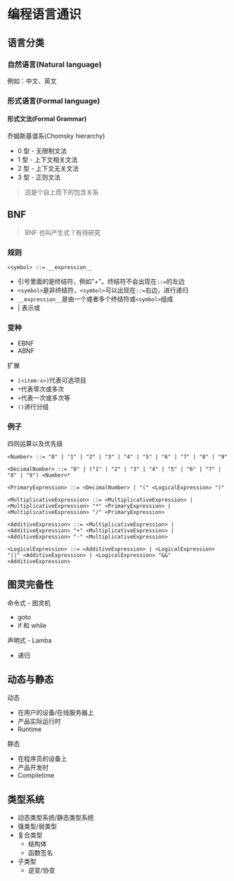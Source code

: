 # 编程语言通识

## 语言分类

### 自然语言(Natural language)

例如：中文、英文

### 形式语言(Formal language)

#### 形式文法(Formal Grammar)

乔姆斯基谱系(Chomsky hierarchy)

- 0 型 - 无限制文法
- 1 型 - 上下文相关文法
- 2 型 - 上下文无关文法
- 3 型 - 正则文法

> 这是个自上而下的包含关系

## BNF

> BNF 也叫产生式？有待研究

### 规则

`<symbol> ::= __expression__`

- 引号里面的是终结符，例如"+"。终结符不会出现在`::=`的左边
- `<symbol>`是非终结符，`<symbol>`可以出现在`::=`右边，进行递归
- `__expression__`是由一个或者多个终结符或`<symbol>`组成
- | 表示或

### 变种

- EBNF
- ABNF

扩展

- `[<item-x>]`代表可选项目
- `*`代表零次或多次
- `+`代表一次或多次等
- `()`进行分组

### 例子

四则运算以及优先级

```BNF
<Number> ::= "0" | "1" | "2" | "3" | "4" | "5" | "6" | "7" | "8" | "9"

<DecimalNumber> ::= "0" | ("1" | "2" | "3" | "4" | "5" | "6" | "7" | "8" | "9") <Number>*

<PrimaryExpression> ::= <DecimalNumber> | "(" <LogicalExpression> ")"

<MultiplicativeExpression> ::= <MultiplicativeExpression> | <MultiplicativeExpression> "*" <PrimaryExpression> | <MultiplicativeExpression> "/" <PrimaryExpression>

<AdditiveExpression> ::= <MultiplicativeExpression> | <AdditiveExpression> "+" <MultiplicativeExpression> | <AdditiveExpression> "-" <MultiplicativeExpression>

<LogicalExpression> ::= <AdditiveExpression> | <LogicalExpression> "||" <AdditiveExpression> | <LogicalExpression> "&&" <AdditiveExpression>
```

## 图灵完备性

命令式 - 图灵机

- goto
- if 和 while

声明式 - Lamba

- 递归

## 动态与静态

动态

- 在用户的设备/在线服务器上
- 产品实际运行时
- Runtime

静态

- 在程序员的设备上
- 产品开发时
- Compiletime

## 类型系统

- 动态类型系统/静态类型系统
- 强类型/弱类型
- 复合类型
  - 结构体
  - 函数签名
- 子类型
  - 逆变/协变
